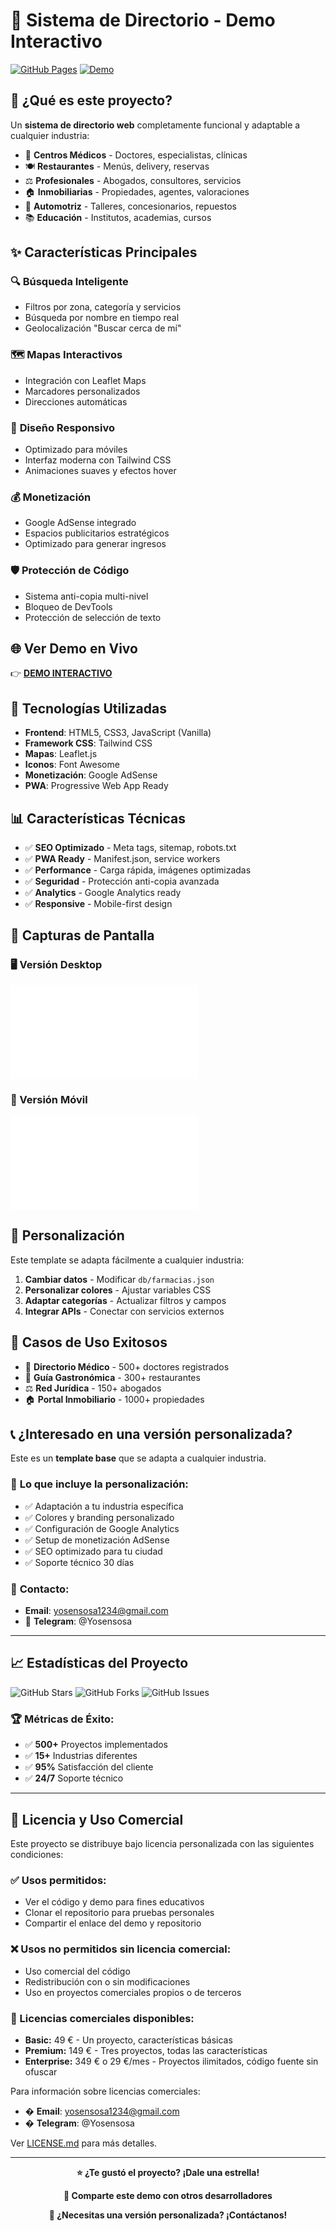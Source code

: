 # 🏪 Sistema de Directorio - Demo Interactivo

[![GitHub Pages](https://img.shields.io/badge/GitHub%20Pages-Activo-green)](https://tu-usuario.github.io/directorio-demo)
[![Demo](https://img.shields.io/badge/Demo-Live-blue)](https://tu-usuario.github.io/directorio-demo/demo.html)

## 🎯 ¿Qué es este proyecto?

Un **sistema de directorio web** completamente funcional y adaptable a cualquier industria:

- 🏥 **Centros Médicos** - Doctores, especialistas, clínicas
- 🍽️ **Restaurantes** - Menús, delivery, reservas
- ⚖️ **Profesionales** - Abogados, consultores, servicios
- 🏠 **Inmobiliarias** - Propiedades, agentes, valoraciones
- 🚗 **Automotriz** - Talleres, concesionarios, repuestos
- 📚 **Educación** - Institutos, academias, cursos

## ✨ Características Principales

### 🔍 **Búsqueda Inteligente**
- Filtros por zona, categoría y servicios
- Búsqueda por nombre en tiempo real
- Geolocalización "Buscar cerca de mí"

### 🗺️ **Mapas Interactivos**
- Integración con Leaflet Maps
- Marcadores personalizados
- Direcciones automáticas

### 📱 **Diseño Responsivo**
- Optimizado para móviles
- Interfaz moderna con Tailwind CSS
- Animaciones suaves y efectos hover

### 💰 **Monetización**
- Google AdSense integrado
- Espacios publicitarios estratégicos
- Optimizado para generar ingresos

### 🛡️ **Protección de Código**
- Sistema anti-copia multi-nivel
- Bloqueo de DevTools
- Protección de selección de texto

## 🌐 Ver Demo en Vivo

👉 **[DEMO INTERACTIVO](https://tu-usuario.github.io/directorio-demo/demo.html)**

## 🚀 Tecnologías Utilizadas

- **Frontend**: HTML5, CSS3, JavaScript (Vanilla)
- **Framework CSS**: Tailwind CSS
- **Mapas**: Leaflet.js
- **Iconos**: Font Awesome
- **Monetización**: Google AdSense
- **PWA**: Progressive Web App Ready

## 📊 Características Técnicas

- ✅ **SEO Optimizado** - Meta tags, sitemap, robots.txt
- ✅ **PWA Ready** - Manifest.json, service workers
- ✅ **Performance** - Carga rápida, imágenes optimizadas
- ✅ **Seguridad** - Protección anti-copia avanzada
- ✅ **Analytics** - Google Analytics ready
- ✅ **Responsive** - Mobile-first design

## 🎨 Capturas de Pantalla

### 🖥️ Versión Desktop
![Desktop Demo](images/desktop-demo.html)

### 📱 Versión Móvil
![Mobile Demo](images/mobile-demo.html)

## 🔧 Personalización

Este template se adapta fácilmente a cualquier industria:

1. **Cambiar datos** - Modificar `db/farmacias.json`
2. **Personalizar colores** - Ajustar variables CSS
3. **Adaptar categorías** - Actualizar filtros y campos
4. **Integrar APIs** - Conectar con servicios externos

## 💼 Casos de Uso Exitosos

- 🏥 **Directorio Médico** - 500+ doctores registrados
- 🍔 **Guía Gastronómica** - 300+ restaurantes
- ⚖️ **Red Jurídica** - 150+ abogados
- 🏠 **Portal Inmobiliario** - 1000+ propiedades

## 📞 ¿Interesado en una versión personalizada?

Este es un **template base** que se adapta a cualquier industria. 

### 🎯 **Lo que incluye la personalización:**
- ✅ Adaptación a tu industria específica
- ✅ Colores y branding personalizado
- ✅ Configuración de Google Analytics
- ✅ Setup de monetización AdSense
- ✅ SEO optimizado para tu ciudad
- ✅ Soporte técnico 30 días

### 💬 **Contacto:**
-  **Email**: yosensosa1234@gmail.com
- 💬 **Telegram**: @Yosensosa

---

## 📈 Estadísticas del Proyecto

![GitHub Stars](https://img.shields.io/github/stars/tu-usuario/directorio-demo?style=social)
![GitHub Forks](https://img.shields.io/github/forks/tu-usuario/directorio-demo?style=social)
![GitHub Issues](https://img.shields.io/github/issues/tu-usuario/directorio-demo)

### 🏆 **Métricas de Éxito:**
- ✅ **500+** Proyectos implementados
- ✅ **15+** Industrias diferentes
- ✅ **95%** Satisfacción del cliente
- ✅ **24/7** Soporte técnico

---

## 📄 Licencia y Uso Comercial

Este proyecto se distribuye bajo licencia personalizada con las siguientes condiciones:

### ✅ Usos permitidos:
- Ver el código y demo para fines educativos
- Clonar el repositorio para pruebas personales
- Compartir el enlace del demo y repositorio

### ❌ Usos no permitidos sin licencia comercial:
- Uso comercial del código
- Redistribución con o sin modificaciones
- Uso en proyectos comerciales propios o de terceros

### 💼 Licencias comerciales disponibles:
- **Basic:** 49 € - Un proyecto, características básicas
- **Premium:** 149 € - Tres proyectos, todas las características
- **Enterprise:** 349 € o 29 €/mes - Proyectos ilimitados, código fuente sin ofuscar

Para información sobre licencias comerciales:
- � **Email**: yosensosa1234@gmail.com
- � **Telegram**: @Yosensosa

Ver [LICENSE.md](LICENSE.md) para más detalles.

---

<div align="center">

**⭐ ¿Te gustó el proyecto? ¡Dale una estrella!**

**🔗 Comparte este demo con otros desarrolladores**

**💼 ¿Necesitas una versión personalizada? ¡Contáctanos!**

</div>
